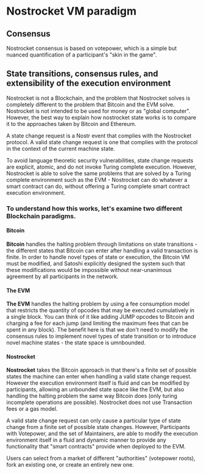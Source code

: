 # Nostrocket VM paradigm

## Consensus 
Nostrocket consensus is based on votepower, which is a simple but nuanced quantification of a participant's "skin in the game". 
 
## State transitions, consensus rules, and extensibility of the execution environment
Nostrocket is not a Blockchain, and the problem that Nostrocket solves is completely different to the problem that Bitcoin and the EVM solve. Nostrocket is not intended to be used for money or as "global computer". However, the best way to explain how nostrocket state works is to compare it to the approaches taken by Bitcoin and Ethereum.
 
A state change request is a Nostr event that complies with the Nostrocket protocol. A valid state change request is one that complies with the protocol in the context of the current machine state.
 
To avoid language theoretic security vulnerabilities, state change requests are explicit, atomic, and do not invoke Turing complete execution. However, Nostrocket is able to solve the same problems that are solved by a Turing complete environment such as the EVM - Nostrocket can do whatever a smart contract can do, without offering a Turing complete smart contract execution environment.
 
### To understand how this works, let's examine two different Blockchain paradigms.

#### Bitcoin
**Bitcoin** handles the halting problem through limitations on state transitions - the different states that Bitcoin can enter after handling a valid transaction is finite. In order to handle novel types of state or execution, the Bitcoin VM must be modified, and Satoshi explicitly designed the system such that these modifications would be impossible without near-unanimous agreement by all participants in the network.

#### The EVM
**The EVM** handles the halting problem by using a fee consumption model that restricts the quantity of opcodes that may be executed cumulatively in a single block. You can think of it like adding JUMP opcodes to Bitcoin and charging a fee for each jump (and limiting the maximum fees that can be spent in any block). The benefit here is that we don't need to modify the consensus rules to implement novel types of state transition or to introduce novel machine states - the state space is umnbounded.

#### Nostrocket
**Nostrocket** takes the Bitcoin approach in that there's a finite set of possible states the machine can enter when handling a valid state change request. However the execution environment itself is fluid and can be modified by participants, allowing an unbounded state space like the EVM, but also handling the halting problem the same way Bitcoin does (only turing incomplete operations are possible). Nostrocket does not use Transaction fees or a gas model. 

A valid state change request can only cause a particular type of state change from a finite set of possible state changes. However, Participants with Votepower, and the set of Maintainers, are able to modify the execution environment itself in a fluid and dynamic manner to provide any functionality that "smart contracts" provide when deployed to the EVM. 

Users can select from a market of different "authorities" (votepower roots), fork an existing one, or create an entirely new one.
